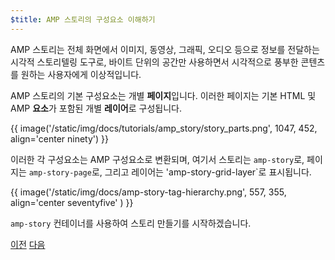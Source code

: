 ```yaml
---
$title: AMP 스토리의 구성요소 이해하기
---
```


AMP 스토리는 전체 화면에서 이미지, 동영상, 그래픽, 오디오 등으로 정보를 전달하는 시각적 스토리텔링 도구로, 바이트 단위의 공간만 사용하면서 시각적으로 풍부한 콘텐츠를 원하는 사용자에게 이상적입니다.  

AMP 스토리의 기본 구성요소는 개별 **페이지**입니다. 이러한 페이지는 기본 HTML 및 AMP **요소**가 포함된 개별 **레이어**로 구성됩니다.

{{ image('/static/img/docs/tutorials/amp_story/story_parts.png', 1047, 452, align='center ninety') }}

이러한 각 구성요소는 AMP 구성요소로 변환되며, 여기서 스토리는 `amp-story`로, 페이지는 `amp-story-page`로, 그리고 레이어는 'amp-story-grid-layer`로 표시됩니다.

{{ image('/static/img/docs/amp-story-tag-hierarchy.png', 557, 355, align='center seventyfive' ) }}

`amp-story` 컨테이너를 사용하여 스토리 만들기를 시작하겠습니다.

<div class="prev-next-buttons">
  <a class="button prev-button" href="/ko/docs/getting_started/visual_story/setting_up.html"><span class="arrow-prev">이전</span></a>
  <a class="button next-button" href="/ko/docs/getting_started/visual_story/start_story.html"><span class="arrow-next">다음</span></a>
</div>
